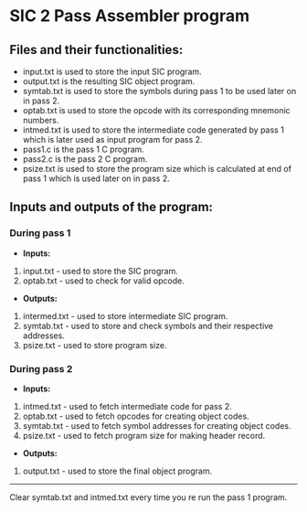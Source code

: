# SIC 2 Pass Assembler program

## Files and their functionalities: 
- input.txt is used to store the input SIC program.
- output.txt is the resulting SIC object program.
- symtab.txt is used to store the symbols during pass 1 to be used later on in pass 2.
- optab.txt is used to store the opcode with its corresponding mnemonic numbers.
- intmed.txt is used to store the intermediate code generated by pass 1 which is later used as input program for pass 2.
- pass1.c is the pass 1 C program.
- pass2.c is the pass 2 C program.
- psize.txt is used to store the program size which is calculated at end of pass 1 which is used later on in pass 2.

## Inputs and outputs of the program: 
### During pass 1
- **Inputs:**
1. input.txt - used to store the SIC program.
2. optab.txt - used to check for valid opcode.
- **Outputs:**
1. intermed.txt - used to store intermediate SIC program.
2. symtab.txt - used to store and check symbols and their respective addresses.
3. psize.txt - used to store program size. 
### During pass 2
- **Inputs:**
1. intmed.txt - used to fetch intermediate code for pass 2.
2. optab.txt - used to fetch opcodes for creating object codes.
3. symtab.txt - used to fetch symbol addresses for creating object codes.
4. psize.txt - used to fetch program size for making header record.
- **Outputs:**
1. output.txt - used to store the final object program.

---
Clear symtab.txt and intmed.txt every time you re run the pass 1 program.

